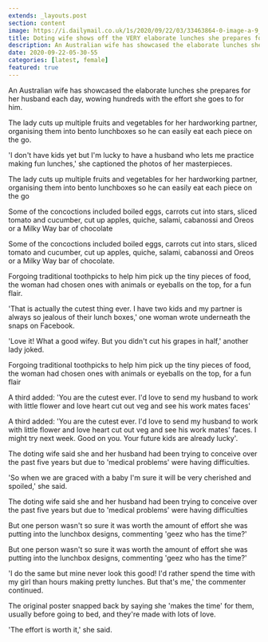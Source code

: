 ```yaml
---
extends: _layouts.post
section: content
image: https://i.dailymail.co.uk/1s/2020/09/22/03/33463864-0-image-a-9_1600743171006.jpg 
title: Doting wife shows off the VERY elaborate lunches she prepares for her husband 
description: An Australian wife has showcased the elaborate lunches she prepares for her husband each day, wowing hundreds with the effort she goes to for him. 
date: 2020-09-22-05-30-55 
categories: [latest, female] 
featured: true 
--- 
```

An Australian wife has showcased the elaborate lunches she prepares for her husband each day, wowing hundreds with the effort she goes to for him.

The lady cuts up multiple fruits and vegetables for her hardworking partner, organising them into bento lunchboxes so he can easily eat each piece on the go.   

'I don't have kids yet but I'm lucky to have a husband who lets me practice making fun lunches,' she captioned the photos of her masterpieces.

The lady cuts up multiple fruits and vegetables for her hardworking partner, organising them into bento lunchboxes so he can easily eat each piece on the go

Some of the concoctions included boiled eggs, carrots cut into stars, sliced tomato and cucumber, cut up apples, quiche, salami, cabanossi and Oreos or a Milky Way bar of chocolate

Some of the concoctions included boiled eggs, carrots cut into stars, sliced tomato and cucumber, cut up apples, quiche, salami, cabanossi and Oreos or a Milky Way bar of chocolate.

Forgoing traditional toothpicks to help him pick up the tiny pieces of food, the woman had chosen ones with animals or eyeballs on the top, for a fun flair.

'That is actually the cutest thing ever. I have two kids and my partner is always so jealous of their lunch boxes,' one woman wrote underneath the snaps on Facebook.

'Love it! What a good wifey. But you didn't cut his grapes in half,' another lady joked.

Forgoing traditional toothpicks to help him pick up the tiny pieces of food, the woman had chosen ones with animals or eyeballs on the top, for a fun flair

A third added: 'You are the cutest ever. I'd love to send my husband to work with little flower and love heart cut out veg and see his work mates faces'

A third added: 'You are the cutest ever. I'd love to send my husband to work with little flower and love heart cut out veg and see his work mates' faces. I might try next week. Good on you. Your future kids are already lucky'.

The doting wife said she and her husband had been trying to conceive over the past five years but due to 'medical problems' were having difficulties.

'So when we are graced with a baby I'm sure it will be very cherished and spoiled,' she said.

The doting wife said she and her husband had been trying to conceive over the past five years but due to 'medical problems' were having difficulties

But one person wasn't so sure it was worth the amount of effort she was putting into the lunchbox designs, commenting 'geez who has the time?'

But one person wasn't so sure it was worth the amount of effort she was putting into the lunchbox designs, commenting 'geez who has the time?'

'I do the same but mine never look this good! I'd rather spend the time with my girl than hours making pretty lunches. But that's me,' the commenter continued.

The original poster snapped back by saying she 'makes the time' for them, usually before going to bed, and they're made with lots of love.

'The effort is worth it,' she said.  

